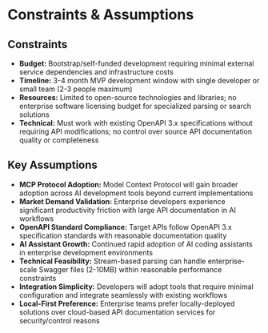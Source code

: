 # Constraints & Assumptions

## Constraints
- **Budget:** Bootstrap/self-funded development requiring minimal external service dependencies and infrastructure costs
- **Timeline:** 3-4 month MVP development window with single developer or small team (2-3 people maximum)
- **Resources:** Limited to open-source technologies and libraries; no enterprise software licensing budget for specialized parsing or search solutions
- **Technical:** Must work with existing OpenAPI 3.x specifications without requiring API modifications; no control over source API documentation quality or completeness

## Key Assumptions
- **MCP Protocol Adoption:** Model Context Protocol will gain broader adoption across AI development tools beyond current implementations
- **Market Demand Validation:** Enterprise developers experience significant productivity friction with large API documentation in AI workflows
- **OpenAPI Standard Compliance:** Target APIs follow OpenAPI 3.x specification standards with reasonable documentation quality
- **AI Assistant Growth:** Continued rapid adoption of AI coding assistants in enterprise development environments
- **Technical Feasibility:** Stream-based parsing can handle enterprise-scale Swagger files (2-10MB) within reasonable performance constraints
- **Integration Simplicity:** Developers will adopt tools that require minimal configuration and integrate seamlessly with existing workflows
- **Local-First Preference:** Enterprise teams prefer locally-deployed solutions over cloud-based API documentation services for security/control reasons
